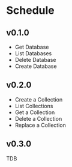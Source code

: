 # Schedule

## v0.1.0

- Get Database
- List Databases
- Delete Database
- Create Database

## v0.2.0

- Create a Collection
- List Collections
- Get a Collection
- Delete a Collection
- Replace a Collection

## v0.3.0

TDB
